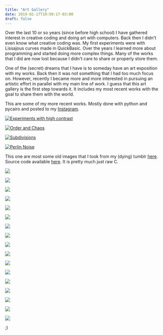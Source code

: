 ```yaml
---
title: "Art Gallery"
date: 2019-02-17T10:50:17-03:00
draft: false
---
```


Over the last 10 or so years (since before high school) I have gathered interest in creative coding and doing art with computers. Back then I didn't even know what creative coding was. My first experiments were with Lissajous curves made in QuickBasic. Over the years I learned more about programming and started doing more complex things. Many of the works that I did are now lost because I didn't care to share or properly store them.

One of the (secret) dreams that I have is to someday have an art exposition with my works. Back then it was not something that I had too much focus on. However, recently I became more and more interested in pursuing an artistic effort in parallel with my main line of work. I guess that this art gallery is the first step towards it. It includes my most recent works with the goal to share them with the world.

This are some of my more recent works. Mostly done with python and pycairo and posted to my [Instagram](https://www.instagram.com/h3nnn4n/).

<div id="gallery" >
    <a href="/images/art/contrast.png">
        <img src="/images/art/contrast.png" alt="Experiments with high contrast" /></p>
    </a>
    <a href="/images/art/order_and_chaos.png">
        <img src="/images/art/order_and_chaos.png" alt="Order and Chaos" /></p>
    </a>
    <a href="/images/art/subdivisions.png">
        <img src="/images/art/subdivisions.png" alt="Subdivisions" /></p>
    </a>
    <a href="/images/art/vector_field.png">
        <img src="/images/art/vector_field.png" alt="Perlin Noise" /></p>
    </a>
</div>

This one are most some old images that I took from my (dying) tumblr [here](http://chaotic-renan.tumblr.com). Source code available [here](https://github.com/h3nnn4n/strange-attractor-iterator). It is pretty much just raw C.

<div id="gallery_chaotic_renan" >
    <a href="/images/art/strange_attractor_1.png">
        <img src="/images/art/strange_attractor_1.png"/></p>
    </a>
    <a href="/images/art/strange_attractor_2.png">
        <img src="/images/art/strange_attractor_2.png"/></p>
    </a>
    <a href="/images/art/strange_attractor_3.png">
        <img src="/images/art/strange_attractor_3.png"/></p>
    </a>
    <a href="/images/art/strange_attractor_4.png">
        <img src="/images/art/strange_attractor_4.png"/></p>
    </a>
    <a href="/images/art/strange_attractor_5.png">
        <img src="/images/art/strange_attractor_5.png"/></p>
    </a>
    <a href="/images/art/strange_attractor_6.png">
        <img src="/images/art/strange_attractor_6.png"/></p>
    </a>
    <a href="/images/art/strange_attractor_7.png">
        <img src="/images/art/strange_attractor_7.png"/></p>
    </a>
    <a href="/images/art/strange_attractor_8.png">
        <img src="/images/art/strange_attractor_8.png"/></p>
    </a>
    <a href="/images/art/strange_attractor_9.png">
        <img src="/images/art/strange_attractor_9.png"/></p>
    </a>
    <a href="/images/art/strange_attractor_10.png">
        <img src="/images/art/strange_attractor_10.png"/></p>
    </a>
    <a href="/images/art/strange_attractor_11.png">
        <img src="/images/art/strange_attractor_11.png"/></p>
    </a>
    <a href="/images/art/strange_attractor_12.png">
        <img src="/images/art/strange_attractor_12.png"/></p>
    </a>
    <a href="/images/art/strange_attractor_13.png">
        <img src="/images/art/strange_attractor_13.png"/></p>
    </a>
    <a href="/images/art/strange_attractor_14.png">
        <img src="/images/art/strange_attractor_14.png"/></p>
    </a>
    <a href="/images/art/strange_attractor_15.png">
        <img src="/images/art/strange_attractor_15.png"/></p>
    </a>
    <a href="/images/art/strange_attractor16.png">
        <img src="/images/art/strange_attractor16.png"/></p>
    </a>
    <a href="/images/art/strange_attractor_17.png">
        <img src="/images/art/strange_attractor_17.png"/></p>
    </a>
</div>

<link rel="stylesheet" href="https://cdnjs.cloudflare.com/ajax/libs/justifiedGallery/3.7.0/css/justifiedGallery.min.css" />
<script src="https://cdnjs.cloudflare.com/ajax/libs/justifiedGallery/3.7.0/js/jquery.justifiedGallery.min.js"></script>

<script  type="text/javascript">$("#gallery").justifiedGallery();</script>
<script  type="text/javascript">$("#gallery_chaotic_renan").justifiedGallery();</script>

;)
